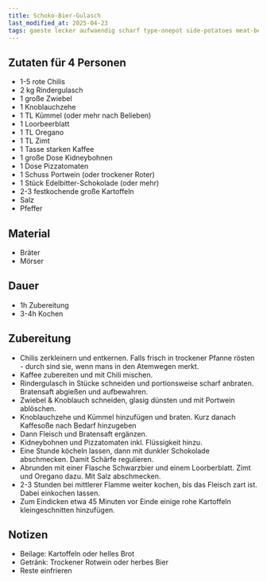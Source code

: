 ```yaml
---
title: Schoko-Bier-Gulasch
last_modified_at: 2025-04-23
tags: gaeste lecker aufwaendig scharf type-onepot side-potatoes meat-beef
---
```

## Zutaten für 4 Personen
- 1-5 rote Chilis
- 2 kg Rindergulasch
- 1 große Zwiebel
- 1 Knoblauchzehe
- 1 TL Kümmel (oder mehr nach Belieben)
- 1 Loorbeerblatt
- 1 TL Oregano
- 1 TL Zimt
- 1 Tasse starken Kaffee 
- 1 große Dose Kidneybohnen
- 1 Dose Pizzatomaten
- 1 Schuss Portwein (oder trockener Roter)
- 1 Stück Edelbitter-Schokolade (oder mehr)
- 2-3 festkochende große Kartoffeln
- Salz
- Pfeffer

## Material
* Bräter
* Mörser

## Dauer
* 1h Zubereitung
* 3-4h Kochen

## Zubereitung
* Chilis zerkleinern und entkernen. Falls frisch in trockener Pfanne rösten - durch sind sie, wenn mans in den Atemwegen merkt.
* Kaffee zubereiten und mit Chili mischen.
* Rindergulasch in Stücke schneiden und portionsweise scharf anbraten. Bratensaft abgießen und aufbewahren.
* Zwiebel & Knoblauch schneiden, glasig dünsten und mit Portwein ablöschen. 
* Knoblauchzehe und Kümmel hinzufügen und braten. Kurz danach Kaffesoße nach Bedarf hinzugeben
* Dann Fleisch und Bratensaft ergänzen.
* Kidneybohnen und Pizzatomaten inkl. Flüssigkeit hinzu.
* Eine Stunde köcheln lassen, dann mit dunkler Schokolade abschmecken. Damit Schärfe regulieren.
* Abrunden mit einer Flasche Schwarzbier und einem Loorberblatt. Zimt und Oregano dazu. Mit Salz abschmecken.
* 2-3 Stunden bei mittlerer Flamme weiter kochen, bis das Fleisch zart ist. Dabei einkochen lassen.
* Zum Eindicken etwa 45 Minuten vor Einde einige rohe Kartoffeln kleingeschnitten hinzufügen.

## Notizen
* Beilage: Kartoffeln oder helles Brot
* Getränk: Trockener Rotwein oder herbes Bier
* Reste einfrieren